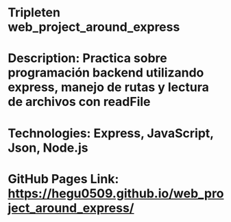 # Tripleten web_project_around_express

# Description: Practica sobre programación backend utilizando express, manejo de rutas y lectura de archivos con readFile

# Technologies: Express, JavaScript, Json, Node.js

# GitHub Pages Link: https://hegu0509.github.io/web_project_around_express/
